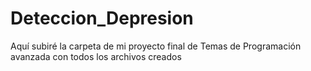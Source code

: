 # Deteccion_Depresion
Aquí subiré la carpeta de mi proyecto final de Temas de Programación avanzada con todos los archivos creados
